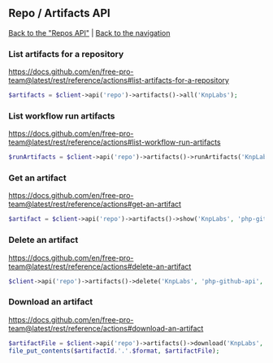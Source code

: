 ## Repo / Artifacts API
[Back to the "Repos API"](../repos.md) | [Back to the navigation](../README.md)

### List artifacts for a repository

https://docs.github.com/en/free-pro-team@latest/rest/reference/actions#list-artifacts-for-a-repository

```php
$artifacts = $client->api('repo')->artifacts()->all('KnpLabs');
```

### List workflow run artifacts

https://docs.github.com/en/free-pro-team@latest/rest/reference/actions#list-workflow-run-artifacts

```php
$runArtifacts = $client->api('repo')->artifacts()->runArtifacts('KnpLabs', 'php-github-api', $runId);
```

### Get an artifact

https://docs.github.com/en/free-pro-team@latest/rest/reference/actions#get-an-artifact

```php
$artifact = $client->api('repo')->artifacts()->show('KnpLabs', 'php-github-api', $artifactId);
```

### Delete an artifact

https://docs.github.com/en/free-pro-team@latest/rest/reference/actions#delete-an-artifact

```php
$client->api('repo')->artifacts()->delete('KnpLabs', 'php-github-api', $artifactId);
```


### Download an artifact

https://docs.github.com/en/free-pro-team@latest/rest/reference/actions#download-an-artifact

```php
$artifactFile = $client->api('repo')->artifacts()->download('KnpLabs', 'php-github-api', $artifactId, $format = 'zip');
file_put_contents($artifactId.'.'.$format, $artifactFile);
```
